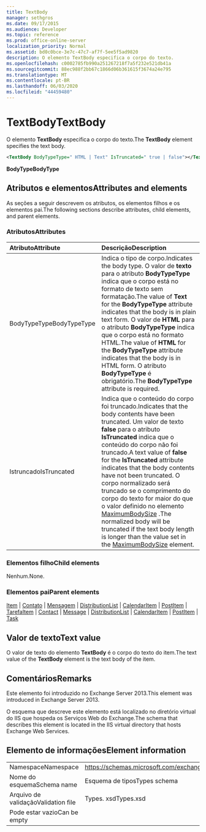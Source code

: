 ```yaml
---
title: TextBody
manager: sethgros
ms.date: 09/17/2015
ms.audience: Developer
ms.topic: reference
ms.prod: office-online-server
localization_priority: Normal
ms.assetid: bd0c0bce-3e7c-47c7-af7f-5ee5f5ad9820
description: O elemento TextBody especifica o corpo do texto.
ms.openlocfilehash: c0002785fb990a251267218f7a5f232e521db41a
ms.sourcegitcommit: 88ec988f2bb67c1866d06b361615f3674a24e795
ms.translationtype: MT
ms.contentlocale: pt-BR
ms.lasthandoff: 06/03/2020
ms.locfileid: "44459480"
---
```

# <a name="textbody"></a><span data-ttu-id="d1fda-103">TextBody</span><span class="sxs-lookup"><span data-stu-id="d1fda-103">TextBody</span></span>

<span data-ttu-id="d1fda-104">O elemento **TextBody** especifica o corpo do texto.</span><span class="sxs-lookup"><span data-stu-id="d1fda-104">The **TextBody** element specifies the text body.</span></span> 
  
```XML
<TextBody BodyTypeType=" HTML | Text" IsTruncated=" true | false"></TextBody>
```

 <span data-ttu-id="d1fda-105">**BodyType**</span><span class="sxs-lookup"><span data-stu-id="d1fda-105">**BodyType**</span></span>
## <a name="attributes-and-elements"></a><span data-ttu-id="d1fda-106">Atributos e elementos</span><span class="sxs-lookup"><span data-stu-id="d1fda-106">Attributes and elements</span></span>

<span data-ttu-id="d1fda-107">As seções a seguir descrevem os atributos, os elementos filhos e os elementos pai.</span><span class="sxs-lookup"><span data-stu-id="d1fda-107">The following sections describe attributes, child elements, and parent elements.</span></span>
  
### <a name="attributes"></a><span data-ttu-id="d1fda-108">Atributos</span><span class="sxs-lookup"><span data-stu-id="d1fda-108">Attributes</span></span>

|<span data-ttu-id="d1fda-109">**Atributo**</span><span class="sxs-lookup"><span data-stu-id="d1fda-109">**Attribute**</span></span>|<span data-ttu-id="d1fda-110">**Descrição**</span><span class="sxs-lookup"><span data-stu-id="d1fda-110">**Description**</span></span>|
|:-----|:-----|
|<span data-ttu-id="d1fda-111">BodyTypeType</span><span class="sxs-lookup"><span data-stu-id="d1fda-111">BodyTypeType</span></span>  <br/> |<span data-ttu-id="d1fda-112">Indica o tipo de corpo.</span><span class="sxs-lookup"><span data-stu-id="d1fda-112">Indicates the body type.</span></span> <span data-ttu-id="d1fda-113">O valor de **texto** para o atributo **BodyTypeType** indica que o corpo está no formato de texto sem formatação.</span><span class="sxs-lookup"><span data-stu-id="d1fda-113">The value of **Text** for the **BodyTypeType** attribute indicates that the body is in plain text form.</span></span> <span data-ttu-id="d1fda-114">O valor de **HTML** para o atributo **BodyTypeType** indica que o corpo está no formato HTML.</span><span class="sxs-lookup"><span data-stu-id="d1fda-114">The value of **HTML** for the **BodyTypeType** attribute indicates that the body is in HTML form.</span></span> <span data-ttu-id="d1fda-115">O atributo **BodyTypeType** é obrigatório.</span><span class="sxs-lookup"><span data-stu-id="d1fda-115">The **BodyTypeType** attribute is required.</span></span>  <br/> |
|<span data-ttu-id="d1fda-116">Istruncado</span><span class="sxs-lookup"><span data-stu-id="d1fda-116">IsTruncated</span></span>  <br/> |<span data-ttu-id="d1fda-117">Indica que o conteúdo do corpo foi truncado.</span><span class="sxs-lookup"><span data-stu-id="d1fda-117">Indicates that the body contents have been truncated.</span></span> <span data-ttu-id="d1fda-118">Um valor de texto **false** para o atributo **IsTruncated** indica que o conteúdo do corpo não foi truncado.</span><span class="sxs-lookup"><span data-stu-id="d1fda-118">A text value of **false** for the **IsTruncated** attribute indicates that the body contents have not been truncated.</span></span> <span data-ttu-id="d1fda-119">O corpo normalizado será truncado se o comprimento do corpo do texto for maior do que o valor definido no elemento [MaximumBodySize](maximumbodysize.md) .</span><span class="sxs-lookup"><span data-stu-id="d1fda-119">The normalized body will be truncated if the text body length is longer than the value set in the [MaximumBodySize](maximumbodysize.md) element.</span></span>  <br/> |
   
### <a name="child-elements"></a><span data-ttu-id="d1fda-120">Elementos filho</span><span class="sxs-lookup"><span data-stu-id="d1fda-120">Child elements</span></span>

<span data-ttu-id="d1fda-121">Nenhum.</span><span class="sxs-lookup"><span data-stu-id="d1fda-121">None.</span></span>
  
### <a name="parent-elements"></a><span data-ttu-id="d1fda-122">Elementos pai</span><span class="sxs-lookup"><span data-stu-id="d1fda-122">Parent elements</span></span>

<span data-ttu-id="d1fda-123">[Item](item.md)  |  [Contato](contact.md)  |  [Mensagem](message-ex15websvcsotherref.md)  |  [DistributionList](distributionlist.md)  |  [CalendarItem](calendaritem.md)  |  [PostItem](postitem.md)  |  [Tarefa](task.md)</span><span class="sxs-lookup"><span data-stu-id="d1fda-123">[Item](item.md) | [Contact](contact.md) | [Message](message-ex15websvcsotherref.md) | [DistributionList](distributionlist.md) | [CalendarItem](calendaritem.md) | [PostItem](postitem.md) | [Task](task.md)</span></span>
  
## <a name="text-value"></a><span data-ttu-id="d1fda-124">Valor de texto</span><span class="sxs-lookup"><span data-stu-id="d1fda-124">Text value</span></span>

<span data-ttu-id="d1fda-125">O valor de texto do elemento **TextBody** é o corpo do texto do item.</span><span class="sxs-lookup"><span data-stu-id="d1fda-125">The text value of the **TextBody** element is the text body of the item.</span></span> 
  
## <a name="remarks"></a><span data-ttu-id="d1fda-126">Comentários</span><span class="sxs-lookup"><span data-stu-id="d1fda-126">Remarks</span></span>

<span data-ttu-id="d1fda-127">Este elemento foi introduzido no Exchange Server 2013.</span><span class="sxs-lookup"><span data-stu-id="d1fda-127">This element was introduced in Exchange Server 2013.</span></span>
  
<span data-ttu-id="d1fda-128">O esquema que descreve este elemento está localizado no diretório virtual do IIS que hospeda os Serviços Web do Exchange.</span><span class="sxs-lookup"><span data-stu-id="d1fda-128">The schema that describes this element is located in the IIS virtual directory that hosts Exchange Web Services.</span></span>
  
## <a name="element-information"></a><span data-ttu-id="d1fda-129">Elemento de informações</span><span class="sxs-lookup"><span data-stu-id="d1fda-129">Element information</span></span>

|||
|:-----|:-----|
|<span data-ttu-id="d1fda-130">Namespace</span><span class="sxs-lookup"><span data-stu-id="d1fda-130">Namespace</span></span>  <br/> |https://schemas.microsoft.com/exchange/services/2006/types  <br/> |
|<span data-ttu-id="d1fda-131">Nome do esquema</span><span class="sxs-lookup"><span data-stu-id="d1fda-131">Schema name</span></span>  <br/> |<span data-ttu-id="d1fda-132">Esquema de tipos</span><span class="sxs-lookup"><span data-stu-id="d1fda-132">Types schema</span></span>  <br/> |
|<span data-ttu-id="d1fda-133">Arquivo de validação</span><span class="sxs-lookup"><span data-stu-id="d1fda-133">Validation file</span></span>  <br/> |<span data-ttu-id="d1fda-134">Types. xsd</span><span class="sxs-lookup"><span data-stu-id="d1fda-134">Types.xsd</span></span>  <br/> |
|<span data-ttu-id="d1fda-135">Pode estar vazio</span><span class="sxs-lookup"><span data-stu-id="d1fda-135">Can be empty</span></span>  <br/> ||
   

